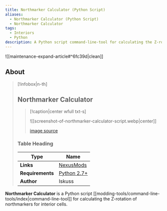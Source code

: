 ```yaml
---
title: Northmarker Calculator (Python Script)
aliases:
  - Northmarker Calculator (Python Script)
  - Northmarker Calculator
tags:
  - Interiors
  - Python
description: A Python script command-line-tool for calculating the Z-rotation of northmarkers for interior cells.
---
```


![[maintenance-expand-article#^6fc39d|clean]]

## About

> [!infobox|n-th]
> 
> ## Northmarker Calculator
> 
> > [!caption|center wfull txt-s]
> > 
> > ![[screenshot-of-northmarker-calculator-script.webp|center]]
> > 
> > [image source](https://staticdelivery.nexusmods.com/mods/100/images/45587/45587-1524089249-803691456.png)
> 
> ### Table Heading
> 
> | Type | Name |
> | --- | --- |
> | **Links** | [NexusMods](https://www.nexusmods.com/morrowind/mods/45587) |
> | **Requirements** | [Python 2.7+](https://www.python.org/downloads/) |
> | **Author** | Iskuss |

**Northmarker Calculator** is a Python script [[modding-tools/command-line-tools/index|command-line-tool]] for calculating the Z-rotation of northmarkers for interior cells. 